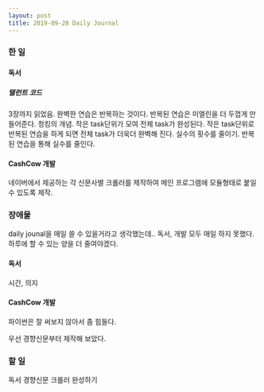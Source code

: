 ```yaml
---
layout: post
title: 2019-09-28 Daily Journal
---
```


### 한 일

#### 독서

##### 탤런트 코드
3장까지 읽었음.
완벽한 연습은 반복하는 것이다. 반복된 연습은 미엘린을 더 두껍게 만들어준다.
청킹의 개념. 작은 task단위가 모여 전체 task가 완성된다. 작은 task단위로 반복된 연습을 하게 되면 전체 task가 더욱더 완벽해 진다.
실수의 횟수를 줄이기. 반복된 연습을 통해 실수를 줄인다.

#### CashCow 개발

네이버에서 제공하는 각 신문사별 크롤러를 제작하여 메인 프로그램에 모듈형태로 붙일 수 있도록 제작.

### 장애물
daily jounal을 매일 쓸 수 있을거라고 생각했는데..
독서, 개발 모두 매일 하지 못했다.
하루에 할 수 있는 양을 더 줄여야겠다.

#### 독서

시간, 의지

#### CashCow 개발

파이썬은 잘 써보지 않아서 좀 힘들다.

우선 경향신문부터 제작해 보았다.

### 할 일
독서
경향신문 크롤러 완성하기

